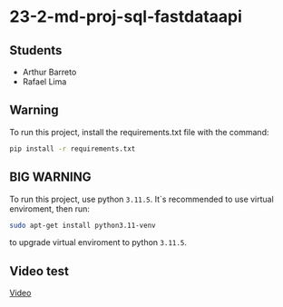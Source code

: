 # 23-2-md-proj-sql-fastdataapi

## Students
- Arthur Barreto
- Rafael Lima

## Warning

To run this project, install the requirements.txt file with the command:

```bash
pip install -r requirements.txt
```

## BIG WARNING

To run this project, use python `3.11.5`. It`s recommended to use virtual enviroment, then run:

```bash
sudo apt-get install python3.11-venv
``` 

to upgrade virtual enviroment to python `3.11.5`.

## Video test

[Video](https://youtu.be/Az_mCKDdyrk)
